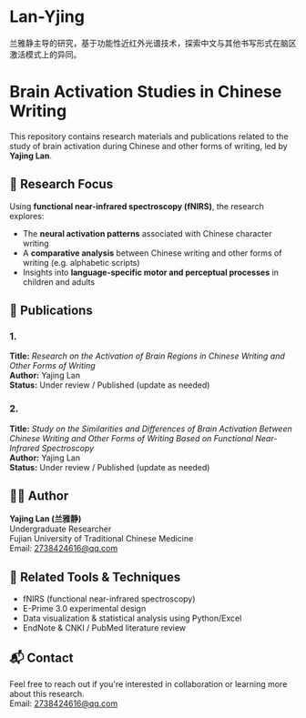 # Lan-Yjing
兰雅静主导的研究，基于功能性近红外光谱技术，探索中文与其他书写形式在脑区激活模式上的异同。
# Brain Activation Studies in Chinese Writing

This repository contains research materials and publications related to the study of brain activation during Chinese and other forms of writing, led by **Yajing Lan**.

## 🧠 Research Focus

Using **functional near-infrared spectroscopy (fNIRS)**, the research explores:

- The **neural activation patterns** associated with Chinese character writing
- A **comparative analysis** between Chinese writing and other forms of writing (e.g. alphabetic scripts)
- Insights into **language-specific motor and perceptual processes** in children and adults

## 📄 Publications

### 1.  
**Title:** *Research on the Activation of Brain Regions in Chinese Writing and Other Forms of Writing*  
**Author:** Yajing Lan  
**Status:** Under review / Published (update as needed)  

### 2.  
**Title:** *Study on the Similarities and Differences of Brain Activation Between Chinese Writing and Other Forms of Writing Based on Functional Near-Infrared Spectroscopy*  
**Author:** Yajing Lan  
**Status:** Under review / Published (update as needed)  

## 🧑‍🔬 Author

**Yajing Lan (兰雅静)**  
Undergraduate Researcher  
Fujian University of Traditional Chinese Medicine  
Email: 2738424616@qq.com

## 📎 Related Tools & Techniques

- fNIRS (functional near-infrared spectroscopy)
- E-Prime 3.0 experimental design
- Data visualization & statistical analysis using Python/Excel
- EndNote & CNKI / PubMed literature review

## 📬 Contact

Feel free to reach out if you're interested in collaboration or learning more about this research.  
Email: [2738424616@qq.com](mailto:2738424616@qq.com)

